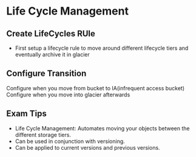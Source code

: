 # Life Cycle Management

## Create LifeCycles RUle
* First setup a lifecycle rule to move around different lifecycle tiers and eventually archive it in glacier

## Configure Transition
Configure when you move from bucket to IA(infrequent access bucket)
Configure when you move into glacier afterwards


## Exam Tips
* Life Cycle Management: Automates moving your objects between the different storage tiers.
* Can be used in conjunction with versioning.
* Can be applied to current versions and previous versions.